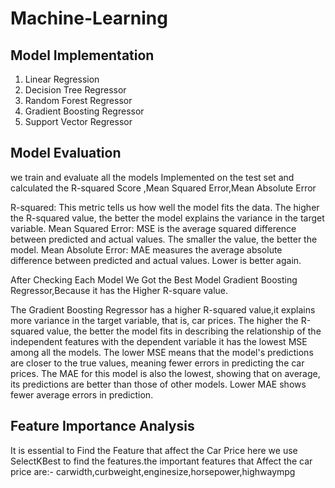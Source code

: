 # Machine-Learning
## Model Implementation
1) Linear Regression
2) Decision Tree Regressor
3) Random Forest Regressor
4) Gradient Boosting Regressor
5) Support Vector Regressor
## Model Evaluation
we train and evaluate all the models Implemented on the test set and calculated the R-squared Score ,Mean Squared Error,Mean Absolute Error

 R-squared: This metric tells us how well the model fits the data. The higher the R-squared value, the better the model explains the variance in the target variable.
 Mean Squared Error: MSE is the average squared difference between predicted and actual values. The smaller the value, the better the model.
 Mean Absolute Error: MAE measures the average absolute difference between predicted and actual values. Lower is better again.

After Checking Each Model We Got the Best Model Gradient Boosting Regressor,Because it has the Higher R-square value.

The Gradient Boosting Regressor has a higher R-squared value,it explains more variance in the target variable, that is, car prices. The higher the R-squared value, the better the model fits in describing the relationship of the independent features with the dependent variable
it has the lowest MSE among all the models. The lower MSE means that the model's predictions are closer to the true values, meaning fewer errors in predicting the car prices.
The MAE for this model is also the lowest, showing that on average, its predictions are better than those of other models. Lower MAE shows fewer average errors in prediction.
##  Feature Importance Analysis
It is essential to Find the Feature that affect the Car Price here we use SelectKBest to find the features.the important features that Affect the car price are:- 
carwidth,curbweight,enginesize,horsepower,highwaympg
